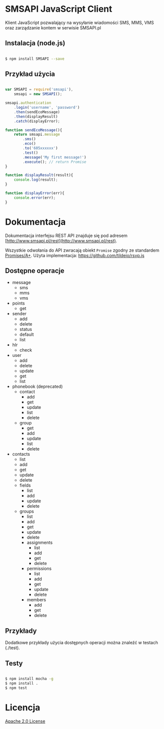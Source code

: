 # SMSAPI JavaScript Client

Klient JavaScript pozwalający na wysyłanie wiadomości SMS, MMS, VMS oraz zarządzanie kontem w serwisie SMSAPI.pl

## Instalacja (node.js)

```bash

$ npm install SMSAPI --save

```

## Przykład użycia

```javascript

var SMSAPI = require('smsapi'),
    smsapi = new SMSAPI();

smsapi.authentication
    .login('username', 'password')
    .then(sendEcoMessage)
    .then(displayResult)
    .catch(displayError);

function sendEcoMessage(){
    return smsapi.message
        .sms()
        .eco()
        .to('605xxxxxx')
        .test()
        .message('My first message!')
        .execute(); // return Promise
}

function displayResult(result){
    console.log(result);
}

function displayError(err){
    console.error(err);
}

```

# Dokumentacja

Dokumentacja interfejsu REST API znajduje się pod adresem [http://www.smsapi.pl/rest](http://www.smsapi.pl/rest).

Wszystkie odwołania do API zwracają obiekt `Promise` zgodny ze standardem [Promises/A+](https://promisesaplus.com). Użyta implementacja: https://github.com/tildeio/rsvp.js

## Dostępne operacje

* message
    * sms
    * mms
    * vms
* points
    * get
* sender
    * add
    * delete
    * status
    * default
    * list
* hlr
    * check
* user
    * add
    * delete
    * update
    * get
    * list
* phonebook (deprecated)
    * contact
        * add
        * get
        * update
        * list
        * delete
    * group
        * get
        * add
        * update
        * list
        * delete
* contacts
    * list
    * add
    * get
    * update
    * delete
    * fields
        * list
        * add
        * update
        * delete
    * groups
        * list
        * add
        * get
        * update
        * delete
        * assignments
            * list
            * add
            * get
            * delete
        * permissions
            * list
            * add
            * get
            * update
            * delete
        * members
            * add
            * get
            * delete

## Przykłady

Dodatkowe przykłady użycia dostępnych operacji można znaleźć w testach (./test).

## Testy

```bash

$ npm install mocha -g
$ npm install .
$ npm test

```

# Licencja

[Apache 2.0 License](LICENSE)
